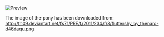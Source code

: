 ![Preview](https://raw.github.com/GNU-Pony/artwork/master/SYSLINUX/vesamenu/4:3/fluttershy+happy/preview.png)

The image of the pony has been downloaded from:
    http://th09.deviantart.net/fs71/PRE/f/2011/234/f/8/fluttershy_by_thenaro-d46daqu.png
